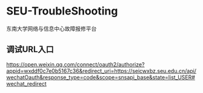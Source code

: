 # SEU-TroubleShooting

东南大学网络与信息中心故障报修平台

## 调试URL入口

https://open.weixin.qq.com/connect/oauth2/authorize?appid=wxddf0c7e0b5167c36&redirect_uri=https://seicwxbz.seu.edu.cn/api/wechatOauth&response_type=code&scope=snsapi_base&state=list_USER#wechat_redirect


